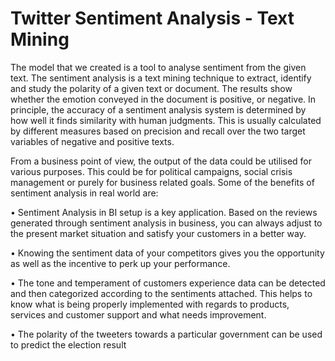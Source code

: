 # Twitter Sentiment Analysis - Text Mining

The model that we created is a tool to analyse sentiment from the given text. The sentiment analysis is a text mining technique to extract, identify and study the polarity of a given text or document. The results show whether the emotion conveyed in the document is positive, or negative. In principle, the accuracy of a sentiment analysis system is determined by how well it finds similarity with human judgments. This is usually calculated by different measures based on precision and recall over the two target variables of negative and positive texts.

From a business point of view, the output of the data could be utilised for various purposes. This could be for political campaigns, social crisis management or purely for business related goals. Some of the benefits of sentiment analysis in real world are:

  • Sentiment Analysis in BI setup is a key application. Based on the reviews generated through sentiment analysis in business, you can always adjust to the present market situation and satisfy your customers in a better way.
 
  • Knowing the sentiment data of your competitors gives you the opportunity as well as the incentive to perk up your performance.
  
  • The tone and temperament of customers experience data can be detected and then categorized according to the sentiments attached. This helps to know what is being properly implemented with regards to products, services and customer support and what needs improvement.
  
  • The polarity of the tweeters towards a particular government can be used to predict the election result
